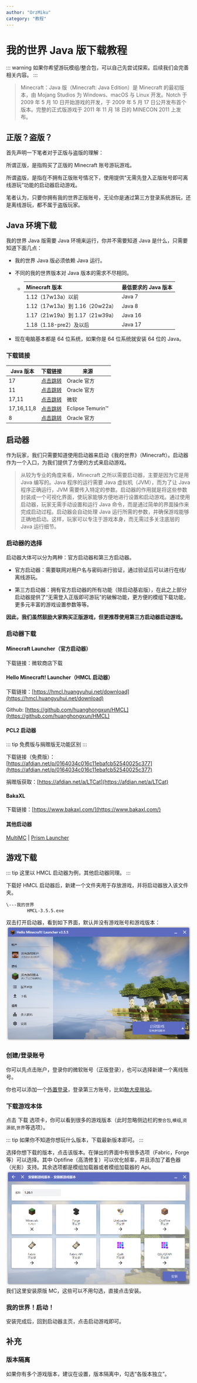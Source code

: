 ```yaml
---
author: "OrzMiku"
category: "教程"
---
```


# 我的世界 Java 版下载教程

::: warning
如果你希望游玩模组/整合包，可以自己先尝试探索。后续我们会完善相关内容。
:::

> Minecraft：Java 版（Minecraft: Java Edition）是 Minecraft 的最初版本，由 Mojang Studios 为 Windows、macOS 与 Linux 开发。Notch 于 2009 年 5 月 10 日开始游戏的开发，于 2009 年 5 月 17 日公开发布首个版本。完整的正式版游戏于 2011 年 11 月 18 日的 MINECON 2011 上发布。

## 正版？盗版？

首先声明一下笔者对于正版与盗版的理解：

所谓正版，是指购买了正版的 Minecraft 账号游玩游戏。

所谓盗版，是指在不拥有正版账号情况下，使用提供“无需先登入正版账号即可离线游玩”功能的启动器启动游戏。

笔者认为，只要你拥有我的世界正版账号，无论你是通过第三方登录系统游玩，还是离线游玩，都不属于盗版玩家。

## Java 环境下载

我的世界 Java 版需要 Java 环境来运行，你并不需要知道 Java 是什么，只需要知道下面几点：

- 我的世界 Java 版必须依赖 Java 运行。
- 不同的我的世界版本对 Java 版本的需求不尽相同。

  - | Minecraft 版本                  | 最低要求的 Java 版本 |
    | ------------------------------- | -------------------- |
    | 1.12（17w13a）以前              | Java 7               |
    | 1.12（17w13a）到 1.16（20w22a） | Java 8               |
    | 1.17（21w19a）到 1.17（21w39a） | Java 16              |
    | 1.18（1.18-pre2）及以后         | Java 17              |

- 现在电脑基本都是 64 位系统，如果你是 64 位系统就安装 64 位的 Java。

### 下载链接

| Java 版本  | 下载链接                                                                                 | 来源             |
| ---------- | ---------------------------------------------------------------------------------------- | ---------------- |
| 17         | [点击跳转](https://www.oracle.com/java/technologies/javase/jdk17-archive-downloads.html) | Oracle 官方      |
| 11         | [点击跳转](https://www.oracle.com/java/technologies/javase/jdk11-archive-downloads.html) | Oracle 官方      |
| 17,11      | [点击跳转](https://learn.microsoft.com/zh-cn/java/openjdk/download)                      | 微软             |
| 17,16,11,8 | [点击跳转](https://adoptium.net/zh-CN/temurin/releases)                                  | Eclipse Temurin™ |
| 8          | [点击跳转](https://www.java.com/en/download/)                                            | Oracle 官方      |

## 启动器

作为玩家，我们只需要知道使用启动器来启动《我的世界》（Minecraft）。启动器作为一个入口，为我们提供了方便的方式来启动游戏。

> 从较为专业的角度来看，Minecraft 之所以需要启动器，主要是因为它是用 Java 编写的。Java 程序的运行需要 Java 虚拟机（JVM），而为了让 Java 程序正确运行，JVM 需要传入特定的参数。启动器的作用就是将这些参数封装成一个可视化界面，使玩家能够方便地进行设置和启动游戏。通过使用启动器，玩家无需手动设置和运行 Java 命令，而是通过简单的界面操作来完成启动过程。启动器会自动处理 Java 运行所需的参数，并确保游戏能够正确地启动。这样，玩家可以专注于游戏本身，而无需过多关注底层的 Java 运行细节。

### 启动器的选择

启动器大体可以分为两种：官方启动器和第三方启动器。

- 官方启动器：需要联网对用户名与密码进行验证，通过验证后可以进行在线/离线游玩。

- 第三方启动器：拥有官方启动器的所有功能（除启动基岩版），在此之上部分启动器提供了“无需登入正版即可游玩”的破解功能，更方便的模组下载功能，更多元丰富的游戏设置参数等等。

**因此，我们虽然鼓励大家购买正版游戏，但更推荐使用第三方启动器启动游戏。**

### 启动器下载

#### Minecraft Launcher（官方启动器）

下载链接：微软商店下载

#### Hello Minecraft! Launcher（HMCL 启动器）

下载链接：[https://hmcl.huangyuhui.net/download](https://hmcl.huangyuhui.net/download)

Github: [https://github.com/huanghongxun/HMCL](https://github.com/huanghongxun/HMCL)

#### PCL2 启动器

::: tip
免费版与捐赠版无功能区别
:::

下载链接（免费版）：[https://afdian.net/p/0164034c016c11ebafcb52540025c377](https://afdian.net/p/0164034c016c11ebafcb52540025c377)

捐赠版获取：[https://afdian.net/a/LTCat](https://afdian.net/a/LTCat)

#### BakaXL

下载链接：[https://www.bakaxl.com/](https://www.bakaxl.com/)

#### 其他启动器

[MultiMC](https://multimc.org/) | [Prism Launcher](https://prismlauncher.org/)

## 游戏下载

::: tip
这里以 HMCL 启动器为例，其他启动器同理。
:::

下载好 HMCL 启动器后，新建一个文件夹用于存放游戏，并将启动器放入该文件夹。

```
\---我的世界
        HMCL-3.5.5.exe
```

双击打开启动器，看到如下界面，默认并没有游戏账号和游戏版本：
![Alt text](images/download_game_java_edition/HMCL.png)

### 创建/登录账号

你可以先点击账户，登录你的微软账号（正版登录），也可以选择新建一个离线账号。

你也可以添加一个[外置登录](https://blessing.netlify.app/yggdrasil-api/authlib-injector.html)，登录第三方账号，比如[䙶大皮肤站](https://skin.nwafu.com.cn/)。

### 下载游戏本体

点击 下载 选项卡，你可以看到很多的游戏版本（此时忽略侧边栏的`整合包`,`模组`,`资源部`,`世界`等选项）。

::: tip
如果你不知道你想玩什么版本，下载最新版本即可。
:::

选择你想下载的版本，点击该版本。在弹出的界面中有很多选项（Fabric，Forge 等）可以选择。其中 Optifine（高清修复）可以优化帧率，并且添加了着色器（光影）支持。其余选项都是模组加载器或者模组加载器的 Api。
![HMCL Install New Version](./images/download_game_java_edition/HTML_Install_New_Version.png)
我们这里安装原版 MC，这些可以不用勾选，直接点击安装。

### 我的世界！启动！

安装完成后，回到启动器主页，点击启动游戏即可。

## 补充

### 版本隔离

如果你有多个游戏版本，建议在设置，版本隔离中，勾选“各版本独立”。
